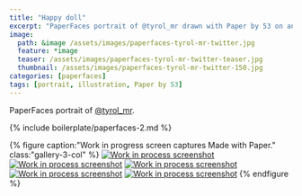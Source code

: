 ```yaml
---
title: "Happy doll"
excerpt: "PaperFaces portrait of @tyrol_mr drawn with Paper by 53 on an iPad."
image: 
  path: &image /assets/images/paperfaces-tyrol-mr-twitter.jpg 
  feature: *image
  teaser: /assets/images/paperfaces-tyrol-mr-twitter-teaser.jpg
  thumbnail: /assets/images/paperfaces-tyrol-mr-twitter-150.jpg
categories: [paperfaces]
tags: [portrait, illustration, Paper by 53]
---
```


PaperFaces portrait of [@tyrol_mr](https://twitter.com/tyrol_mr).

{% include boilerplate/paperfaces-2.md %}

{% figure caption:"Work in progress screen captures Made with Paper." class:"gallery-3-col" %}
[![Work in process screenshot](/assets/images/paperfaces-tyrol-mr-process-1-600.jpg)](/assets/images/paperfaces-tyrol-mr-process-1-lg.jpg) [![Work in process screenshot](/assets/images/paperfaces-tyrol-mr-process-2-600.jpg)](/assets/images/paperfaces-tyrol-mr-process-2-lg.jpg) [![Work in process screenshot](/assets/images/paperfaces-tyrol-mr-process-3-600.jpg)](/assets/images/paperfaces-tyrol-mr-process-3-lg.jpg) [![Work in process screenshot](/assets/images/paperfaces-tyrol-mr-process-4-600.jpg)](/assets/images/paperfaces-tyrol-mr-process-4-lg.jpg) [![Work in process screenshot](/assets/images/paperfaces-tyrol-mr-process-5-600.jpg)](/assets/images/paperfaces-tyrol-mr-process-5-lg.jpg)
{% endfigure %}
